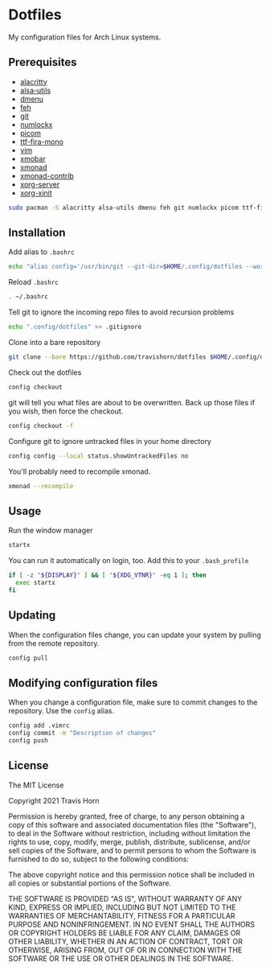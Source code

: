 # Dotfiles

My configuration files for Arch Linux systems.

## Prerequisites

- [alacritty](https://github.com/alacritty/alacritty)
- [alsa-utils](https://github.com/alsa-project/alsa-utils)
- [dmenu](https://tools.suckless.org/dmenu/)
- [feh](https://feh.finalrewind.org/)
- [git](https://git-scm.com/)
- [numlockx](https://archlinux.org/packages/community/x86_64/numlockx/)
- [picom](https://github.com/yshui/picom)
- [ttf-fira-mono](https://github.com/mozilla/Fira)
- [vim](https://www.vim.org/)
- [xmobar](https://xmobar.org/)
- [xmonad](https://xmonad.org/)
- [xmonad-contrib](https://hackage.haskell.org/package/xmonad-contrib)
- [xorg-server](https://www.x.org/wiki/)
- [xorg-xinit](https://www.x.org/releases/X11R7.6/doc/man/man1/xinit.1.xhtml)

```bash
sudo pacman -S alacritty alsa-utils dmenu feh git numlockx picom ttf-fira-mono vim xmobar xmonad xmonad-contrib xorg-server xorg-xinit
```

## Installation

Add alias to `.bashrc`

```bash
echo "alias config='/usr/bin/git --git-dir=$HOME/.config/dotfiles --work-tree=$HOME'" >> ~/.bashrc
```

Reload `.bashrc`

```bash
. ~/.bashrc
```

Tell git to ignore the incoming repo files to avoid recursion problems

```bash
echo ".config/dotfiles" >> .gitignore
```

Clone into a bare repository

```bash
git clone --bare https://github.com/travishorn/dotfiles $HOME/.config/dotfiles
```

Check out the dotfiles

```bash
config checkout
```

git will tell you what files are about to be overwritten. Back up those files if
you wish, then force the checkout.

```bash
config checkout -f
```

Configure git to ignore untracked files in your home directory

```bash
config config --local status.showUntrackedFiles no
```

You'll probably need to recompile xmonad.

```bash
xmonad --recompile
```

## Usage

Run the window manager

```bash
startx
```

You can run it automatically on login, too. Add this to your `.bash_profile`

```bash
if [ -z "${DISPLAY}" ] && [ "${XDG_VTNR}" -eq 1 ]; then
  exec startx
fi
```

## Updating

When the configuration files change, you can update your system by pulling from
the remote repository.

```bash
config pull
```

## Modifying configuration files

When you change a configuration file, make sure to commit changes to the
repository. Use the `config` alias.

```bash
config add .vimrc
config commit -m "Description of changes"
config push
```

## License

The MIT License

Copyright 2021 Travis Horn

Permission is hereby granted, free of charge, to any person obtaining a copy of
this software and associated documentation files (the "Software"), to deal in
the Software without restriction, including without limitation the rights to
use, copy, modify, merge, publish, distribute, sublicense, and/or sell copies of
the Software, and to permit persons to whom the Software is furnished to do so,
subject to the following conditions:

The above copyright notice and this permission notice shall be included in all
copies or substantial portions of the Software.

THE SOFTWARE IS PROVIDED "AS IS", WITHOUT WARRANTY OF ANY KIND, EXPRESS OR
IMPLIED, INCLUDING BUT NOT LIMITED TO THE WARRANTIES OF MERCHANTABILITY, FITNESS
FOR A PARTICULAR PURPOSE AND NONINFRINGEMENT. IN NO EVENT SHALL THE AUTHORS OR
COPYRIGHT HOLDERS BE LIABLE FOR ANY CLAIM, DAMAGES OR OTHER LIABILITY, WHETHER
IN AN ACTION OF CONTRACT, TORT OR OTHERWISE, ARISING FROM, OUT OF OR IN
CONNECTION WITH THE SOFTWARE OR THE USE OR OTHER DEALINGS IN THE SOFTWARE.

